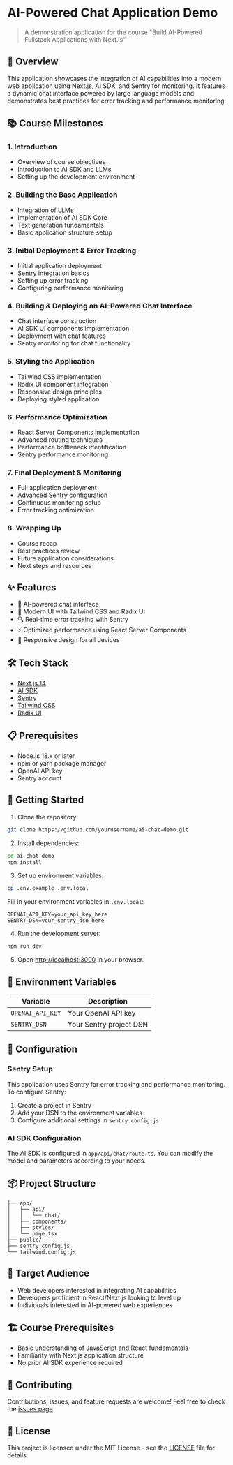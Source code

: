 # AI-Powered Chat Application Demo

> A demonstration application for the course "Build AI-Powered Fullstack
> Applications with Next.js"

## 🚀 Overview

This application showcases the integration of AI capabilities into a modern web
application using Next.js, AI SDK, and Sentry for monitoring. It features a
dynamic chat interface powered by large language models and demonstrates best
practices for error tracking and performance monitoring.

## 📚 Course Milestones

### 1. Introduction

- Overview of course objectives
- Introduction to AI SDK and LLMs
- Setting up the development environment

### 2. Building the Base Application

- Integration of LLMs
- Implementation of AI SDK Core
- Text generation fundamentals
- Basic application structure setup

### 3. Initial Deployment & Error Tracking

- Initial application deployment
- Sentry integration basics
- Setting up error tracking
- Configuring performance monitoring

### 4. Building & Deploying an AI-Powered Chat Interface

- Chat interface construction
- AI SDK UI components implementation
- Deployment with chat features
- Sentry monitoring for chat functionality

### 5. Styling the Application

- Tailwind CSS implementation
- Radix UI component integration
- Responsive design principles
- Deploying styled application

### 6. Performance Optimization

- React Server Components implementation
- Advanced routing techniques
- Performance bottleneck identification
- Sentry performance monitoring

### 7. Final Deployment & Monitoring

- Full application deployment
- Advanced Sentry configuration
- Continuous monitoring setup
- Error tracking optimization

### 8. Wrapping Up

- Course recap
- Best practices review
- Future application considerations
- Next steps and resources

## ✨ Features

- 💬 AI-powered chat interface
- 🎨 Modern UI with Tailwind CSS and Radix UI
- 🔍 Real-time error tracking with Sentry
- ⚡ Optimized performance using React Server Components
- 📱 Responsive design for all devices

## 🛠️ Tech Stack

- [Next.js 14](https://nextjs.org/)
- [AI SDK](https://sdk.vercel.ai/docs)
- [Sentry](https://sentry.io/)
- [Tailwind CSS](https://tailwindcss.com/)
- [Radix UI](https://www.radix-ui.com/)

## 📋 Prerequisites

- Node.js 18.x or later
- npm or yarn package manager
- OpenAI API key
- Sentry account

## 🚀 Getting Started

1. Clone the repository:

```bash
git clone https://github.com/yourusername/ai-chat-demo.git
```

2. Install dependencies:

```bash
cd ai-chat-demo
npm install
```

3. Set up environment variables:

```bash
cp .env.example .env.local
```

Fill in your environment variables in `.env.local`:

```
OPENAI_API_KEY=your_api_key_here
SENTRY_DSN=your_sentry_dsn_here
```

4. Run the development server:

```bash
npm run dev
```

5. Open [http://localhost:3000](http://localhost:3000) in your browser.

## 📝 Environment Variables

| Variable         | Description             |
| ---------------- | ----------------------- |
| `OPENAI_API_KEY` | Your OpenAI API key     |
| `SENTRY_DSN`     | Your Sentry project DSN |

## 🔧 Configuration

### Sentry Setup

This application uses Sentry for error tracking and performance monitoring. To
configure Sentry:

1. Create a project in Sentry
2. Add your DSN to the environment variables
3. Configure additional settings in `sentry.config.js`

### AI SDK Configuration

The AI SDK is configured in `app/api/chat/route.ts`. You can modify the model
and parameters according to your needs.

## 📦 Project Structure

```
├── app/
│   ├── api/
│   │   └── chat/
│   ├── components/
│   ├── styles/
│   └── page.tsx
├── public/
├── sentry.config.js
└── tailwind.config.js
```

## 🎯 Target Audience

- Web developers interested in integrating AI capabilities
- Developers proficient in React/Next.js looking to level up
- Individuals interested in AI-powered web experiences

## 🏗️ Course Prerequisites

- Basic understanding of JavaScript and React fundamentals
- Familiarity with Next.js application structure
- No prior AI SDK experience required

## 🤝 Contributing

Contributions, issues, and feature requests are welcome! Feel free to check the
[issues page](link-to-issues).

## 📄 License

This project is licensed under the MIT License - see the [LICENSE](LICENSE) file
for details.
